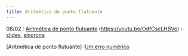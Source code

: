```yaml
---
title: Aritmético de ponto flutuante
---
```


08/02
: [Aritmética de ponto flutuante](https://youtu.be/C-Lf_caEjD8) (https://youtu.be/OdfCscLHBVo)
  : [slides](/material/02_ponto_flutuante.pdf), [síncrona](/material/02_ponto_flutuante.html)
  
  [Aritmética de ponto flutuante]
    :[Um erro numérico](https://youtu.be/OdfCscLHBVo)
    

 
